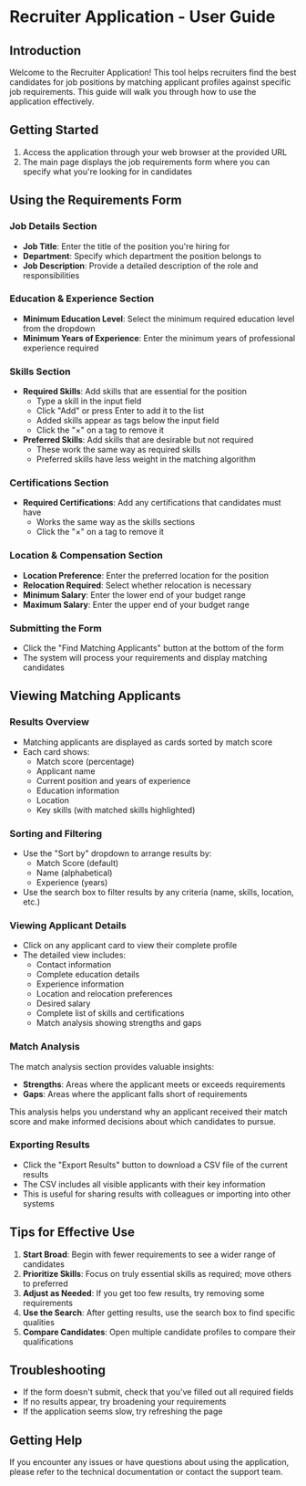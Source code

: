 # Recruiter Application - User Guide

## Introduction

Welcome to the Recruiter Application! This tool helps recruiters find the best candidates for job positions by matching applicant profiles against specific job requirements. This guide will walk you through how to use the application effectively.

## Getting Started

1. Access the application through your web browser at the provided URL
2. The main page displays the job requirements form where you can specify what you're looking for in candidates

## Using the Requirements Form

### Job Details Section
- **Job Title**: Enter the title of the position you're hiring for
- **Department**: Specify which department the position belongs to
- **Job Description**: Provide a detailed description of the role and responsibilities

### Education & Experience Section
- **Minimum Education Level**: Select the minimum required education level from the dropdown
- **Minimum Years of Experience**: Enter the minimum years of professional experience required

### Skills Section
- **Required Skills**: Add skills that are essential for the position
  - Type a skill in the input field
  - Click "Add" or press Enter to add it to the list
  - Added skills appear as tags below the input field
  - Click the "×" on a tag to remove it
- **Preferred Skills**: Add skills that are desirable but not required
  - These work the same way as required skills
  - Preferred skills have less weight in the matching algorithm

### Certifications Section
- **Required Certifications**: Add any certifications that candidates must have
  - Works the same way as the skills sections
  - Click the "×" on a tag to remove it

### Location & Compensation Section
- **Location Preference**: Enter the preferred location for the position
- **Relocation Required**: Select whether relocation is necessary
- **Minimum Salary**: Enter the lower end of your budget range
- **Maximum Salary**: Enter the upper end of your budget range

### Submitting the Form
- Click the "Find Matching Applicants" button at the bottom of the form
- The system will process your requirements and display matching candidates

## Viewing Matching Applicants

### Results Overview
- Matching applicants are displayed as cards sorted by match score
- Each card shows:
  - Match score (percentage)
  - Applicant name
  - Current position and years of experience
  - Education information
  - Location
  - Key skills (with matched skills highlighted)

### Sorting and Filtering
- Use the "Sort by" dropdown to arrange results by:
  - Match Score (default)
  - Name (alphabetical)
  - Experience (years)
- Use the search box to filter results by any criteria (name, skills, location, etc.)

### Viewing Applicant Details
- Click on any applicant card to view their complete profile
- The detailed view includes:
  - Contact information
  - Complete education details
  - Experience information
  - Location and relocation preferences
  - Desired salary
  - Complete list of skills and certifications
  - Match analysis showing strengths and gaps

### Match Analysis
The match analysis section provides valuable insights:
- **Strengths**: Areas where the applicant meets or exceeds requirements
- **Gaps**: Areas where the applicant falls short of requirements

This analysis helps you understand why an applicant received their match score and make informed decisions about which candidates to pursue.

### Exporting Results
- Click the "Export Results" button to download a CSV file of the current results
- The CSV includes all visible applicants with their key information
- This is useful for sharing results with colleagues or importing into other systems

## Tips for Effective Use

1. **Start Broad**: Begin with fewer requirements to see a wider range of candidates
2. **Prioritize Skills**: Focus on truly essential skills as required; move others to preferred
3. **Adjust as Needed**: If you get too few results, try removing some requirements
4. **Use the Search**: After getting results, use the search box to find specific qualities
5. **Compare Candidates**: Open multiple candidate profiles to compare their qualifications

## Troubleshooting

- If the form doesn't submit, check that you've filled out all required fields
- If no results appear, try broadening your requirements
- If the application seems slow, try refreshing the page

## Getting Help

If you encounter any issues or have questions about using the application, please refer to the technical documentation or contact the support team.

